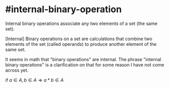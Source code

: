 # #internal-binary-operation

Internal binary operations associate any two elements of a set (the same set).

\[Internal\] Binary operations on a set are calculations that combine two elements of the set (called operands) to produce another element of the same set.

It seems in math that "binary operations" are internal. The phrase "internal binary operations" is a clarification on that for some reason I have not come across yet.

if $a ∈ A, b ∈ A ⇒ a * b ∈ A$